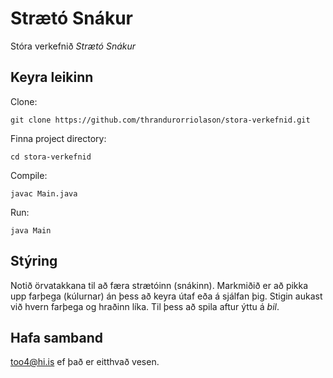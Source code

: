 # Strætó Snákur

Stóra verkefnið *Strætó Snákur*

## Keyra leikinn

Clone:
```
git clone https://github.com/thrandurorriolason/stora-verkefnid.git
```

Finna project directory:
```
cd stora-verkefnid
```

Compile:
```
javac Main.java
```

Run:
```
java Main
```


## Stýring
Notið örvatakkana til að færa strætóinn (snákinn). Markmiðið er að pikka upp farþega (kúlurnar) án þess að keyra útaf eða á sjálfan þig. Stigin aukast við hvern farþega og hraðinn líka. Til þess að spila aftur ýttu á *bil*.

## Hafa samband
too4@hi.is ef það er eitthvað vesen.
